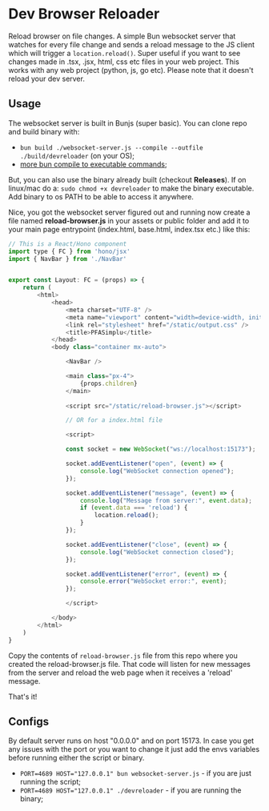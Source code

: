 # Dev Browser Reloader

Reload browser on file changes. A simple Bun websocket server that watches for every file change and sends a reload message to the JS client which will trigger a `location.reload()`. Super useful if you want to see changes made in .tsx, .jsx, html, css etc files in your web project. This works with any web project (python, js, go etc). Please note that it doesn't reload your dev server.


## Usage

The websocket server is built in Bunjs (super basic). 
You can clone repo and build binary with:

- `bun build ./websocket-server.js --compile --outfile ./build/devreloader` (on your OS);
- [more bun compile to executable commands](https://bun.sh/docs/bundler/executables);


But, you can also use the binary already built (checkout **Releases**). If on linux/mac do a: `sudo chmod +x devreloader` to make the binary executable. Add binary to os PATH to be able to access it anywhere.

Nice, you got the websocket server figured out and running now create a file named **reload-browser.js** in your assets or public folder and add it to your main page entrypoint (index.html, base.html, index.tsx etc.) like this:

```js
// This is a React/Hono component
import type { FC } from 'hono/jsx'
import { NavBar } from './NavBar'


export const Layout: FC = (props) => {
    return (
        <html>
            <head>
                <meta charset="UTF-8" />
                <meta name="viewport" content="width=device-width, initial-scale=1.0" />
                <link rel="stylesheet" href="/static/output.css" />
                <title>PFASimplu</title>
            </head>
            <body class="container mx-auto">

                <NavBar />

                <main class="px-4">
                    {props.children}
                </main>
                
                <script src="/static/reload-browser.js"></script>

                // OR for a index.html file

                <script>

                const socket = new WebSocket("ws://localhost:15173");

                socket.addEventListener("open", (event) => {
                    console.log("WebSocket connection opened");
                });

                socket.addEventListener("message", (event) => {
                    console.log("Message from server:", event.data);
                    if (event.data === 'reload') {
                        location.reload();
                    }
                });

                socket.addEventListener("close", (event) => {
                    console.log("WebSocket connection closed");
                });

                socket.addEventListener("error", (event) => {
                    console.error("WebSocket error:", event);
                });

                </script>

            </body>
        </html>
    )
}

```

Copy the contents of `reload-browser.js` file from this repo where you created the reload-browser.js file. That code will listen for new messages from the server and reload the web page when it receives a 'reload' message.


That's it!


## Configs

By default server runs on host "0.0.0.0" and on port 15173. In case you get any issues with the port or you want to change it just add the envs variables before running either the script or binary.

- `PORT=4689 HOST="127.0.0.1" bun websocket-server.js` - if you are just running the script;
- `PORT=4689 HOST="127.0.0.1" ./devreloader` - if you are running the binary;
